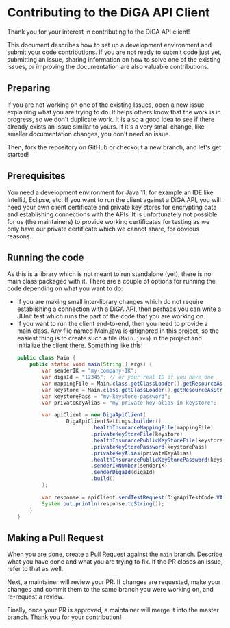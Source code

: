 # Contributing to the DiGA API Client

Thank you for your interest in contributing to the DiGA API client!

This document describes how to set up a development environment and submit your code contributions. If you are not ready to
submit code just yet, submitting an issue, sharing information on how to solve one of the existing issues, or improving 
the documentation are also valuable contributions.

## Preparing

If you are not working on one of the existing Issues, open a new issue explaining what you are trying to do. It helps
others know that the work is in progress, so we don't duplicate work. It is also a good idea to see if there already
exists an issue similar to yours. If it's a very small change, like smaller documentation changes, you don't need an issue.

Then, fork the repository on GitHub or checkout a new branch, and let's get started!

## Prerequisites

You need a development environment for Java 11, for example an IDE like IntelliJ, Eclipse, etc.
If you want to run the client against a DiGA API, you will need your own client certificate and private key stores for
encrypting data and establishing connections with the APIs. It is unfortunately not possible for us (the maintainers)
to provide working certificates for testing as we only have our private certificate which we cannot share, for obvious reasons.

## Running the code

As this is a library which is not meant to run standalone (yet), there is no main class packaged with it. There are a
couple of options for running the code depending on what you want to do: 
  - If you are making small inter-library changes which do not require establishing a connection with a DiGA API, then perhaps you can write a JUnit test which runs
the part of the code that you are working on.
  - If you want to run the client end-to-end, then you need to provide a main class. Any file named Main.java is gitignored
in this project, so the easiest thing is to create such a file (`Main.java`) in the project and initialize the client there.
    Something like this:
    ````java
    public class Main {
        public static void main(String[] args) {
            var senderIK = "my-company-IK";
            var digaId = "12345"; // or your real ID if you have one
            var mappingFile = Main.class.getClassLoader().getResourceAsStream("Krankenkassenverzeichnis_DiGA.xml");
            var keystore = Main.class.getClassLoader().getResourceAsStream("keystore.p12");
            var keystorePass = "my-keystore-password";
            var privateKeyAlias = "my-private-key-alias-in-keystore";

            var apiClient = new DigaApiClient(
                    DigaApiClientSettings.builder()
                            .healthInsuranceMappingFile(mappingFile)
                            .privateKeyStoreFile(keystore)
                            .healthInsurancePublicKeyStoreFile(keystore)
                            .privateKeyStorePassword(keystorePass)
                            .privateKeyAlias(privateKeyAlias)
                            .healthInsurancePublicKeyStorePassword(keystorePass)
                            .senderIkNUmber(senderIK)
                            .senderDigaId(digaId)
                            .build()
            );

            var response = apiClient.sendTestRequest(DigaApiTestCode.VALID, "BY"); // this sends a test request to the company with prefix "BY"
            System.out.println(response.toString());
        }
    }

    ````

## Making a Pull Request

When you are done, create a Pull Request against the `main` branch. Describe what you have done and what you are trying to fix.
If the PR closes an issue, refer to that as well.

Next, a maintainer will review your PR. If changes are requested, make your changes and commit them to the same branch 
you were working on, and re-request a review.

Finally, once your PR is approved, a maintainer will merge it into the master branch. Thank you for your contribution!